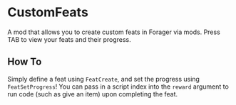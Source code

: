 # CustomFeats
A mod that allows you to create custom feats in Forager via mods. Press TAB to view your feats and their progress.

## How To
Simply define a feat using `FeatCreate`, and set the progress using `FeatSetProgress`! You can pass in a script index into the `reward` argument to run code (such as give an item) upon completing the feat.
